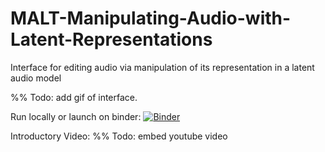 # MALT-Manipulating-Audio-with-Latent-Representations
 Interface for editing audio via manipulation of its representation in a latent audio model

%% Todo: add gif of interface.

Run locally or launch on binder:
[![Binder](https://mybinder.org/badge_logo.svg)](https://mybinder.org/v2/gh/ashNotKetchup/Manipulating-Audio-with-Latent-Trajectories/HEAD)

Introductory Video:
%% Todo: embed youtube video
